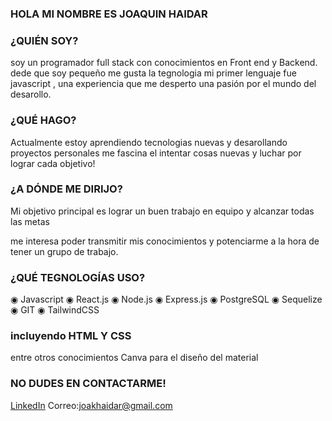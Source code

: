 
### HOLA MI NOMBRE ES JOAQUIN HAIDAR 

### ¿QUIÉN SOY?

soy un programador full stack con conocimientos en Front end y Backend.
dede que soy pequeño me gusta la tegnologia mi primer lenguaje fue javascript , una 
experiencia que me desperto una pasión por el mundo del desarollo.

### ¿QUÉ HAGO?

Actualmente estoy aprendiendo tecnologias nuevas y desarollando proyectos personales
me fascina el intentar cosas nuevas y luchar por lograr cada objetivo!

### ¿A DÓNDE ME DIRIJO?

Mi objetivo principal es lograr un buen trabajo en equipo y alcanzar todas las metas

me interesa poder transmitir mis conocimientos y  potenciarme a la hora de tener un grupo 
de trabajo.

### ¿QUÉ TEGNOLOGÍAS USO?

◉ Javascript 
◉ React.js 
◉ Node.js
◉ Express.js
◉ PostgreSQL
◉ Sequelize
◉ GIT 
◉ TailwindCSS

### incluyendo HTML Y CSS

entre otros conocimientos Canva para el diseño del material

### NO DUDES EN CONTACTARME!
[LinkedIn](https://www.linkedin.com/in/joaquin-haidar/)
Correo:joakhaidar@gmail.com
